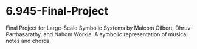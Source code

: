 6.945-Final-Project
===================

Final Project for Large-Scale Symbolic Systems by Malcom Gilbert, Dhruv Parthasarathy, and Nahom Workie. A symbolic representation of musical notes and chords. 
